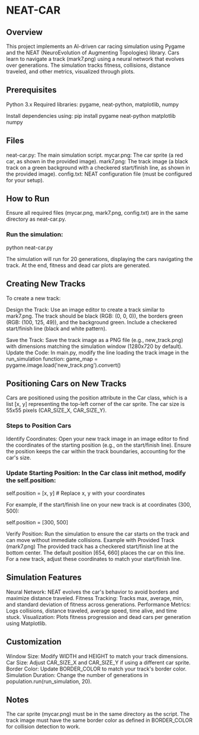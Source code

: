 # NEAT-CAR

## Overview

This project implements an AI-driven car racing simulation using Pygame and the NEAT (NeuroEvolution of Augmenting Topologies) library. Cars learn to navigate a track (mark7.png) using a neural network that evolves over generations. The simulation tracks fitness, collisions, distance traveled, and other metrics, visualized through plots.

## Prerequisites

Python 3.x
Required libraries: pygame, neat-python, matplotlib, numpy

Install dependencies using:
pip install pygame neat-python matplotlib numpy

## Files

neat-car.py: The main simulation script.
mycar.png: The car sprite (a red car, as shown in the provided image).
mark7.png: The track image (a black track on a green background with a checkered start/finish line, as shown in the provided image).
config.txt: NEAT configuration file (must be configured for your setup).

## How to Run

Ensure all required files (mycar.png, mark7.png, config.txt) are in the same directory as neat-car.py.

### Run the simulation:

python neat-car.py

The simulation will run for 20 generations, displaying the cars navigating the track. At the end, fitness and dead car plots are generated.

## Creating New Tracks

To create a new track:

Design the Track: Use an image editor to create a track similar to mark7.png. The track should be black (RGB: (0, 0, 0)), the borders green (RGB: (100, 125, 49)), and the background green. Include a checkered start/finish line (black and white pattern).

Save the Track: Save the track image as a PNG file (e.g., new_track.png) with dimensions matching the simulation window (1280x720 by default).
Update the Code: In main.py, modify the line loading the track image in the run_simulation function:
game_map = pygame.image.load('new_track.png').convert()

## Positioning Cars on New Tracks

Cars are positioned using the position attribute in the Car class, which is a list [x, y] representing the top-left corner of the car sprite. The car size is 55x55 pixels (CAR_SIZE_X, CAR_SIZE_Y).

### Steps to Position Cars
Identify Coordinates: Open your new track image in an image editor to find the coordinates of the starting position (e.g., on the start/finish line). Ensure the position keeps the car within the track boundaries, accounting for the car's size.

### Update Starting Position: In the Car class __init__ method, modify the self.position:

self.position = [x, y]  # Replace x, y with your coordinates

For example, if the start/finish line on your new track is at coordinates (300, 500):

self.position = [300, 500]

Verify Position: Run the simulation to ensure the car starts on the track and can move without immediate collisions.
Example with Provided Track (mark7.png)
The provided track has a checkered start/finish line at the bottom center.
The default position [654, 660] places the car on this line.
For a new track, adjust these coordinates to match your start/finish line.

## Simulation Features

Neural Network: NEAT evolves the car's behavior to avoid borders and maximize distance traveled.
Fitness Tracking: Tracks max, average, min, and standard deviation of fitness across generations.
Performance Metrics: Logs collisions, distance traveled, average speed, time alive, and time stuck.
Visualization: Plots fitness progression and dead cars per generation using Matplotlib.

## Customization
Window Size: Modify WIDTH and HEIGHT to match your track dimensions.
Car Size: Adjust CAR_SIZE_X and CAR_SIZE_Y if using a different car sprite.
Border Color: Update BORDER_COLOR to match your track's border color.
Simulation Duration: Change the number of generations in population.run(run_simulation, 20).

## Notes

The car sprite (mycar.png) must be in the same directory as the script.
The track image must have the same border color as defined in BORDER_COLOR for collision detection to work.
